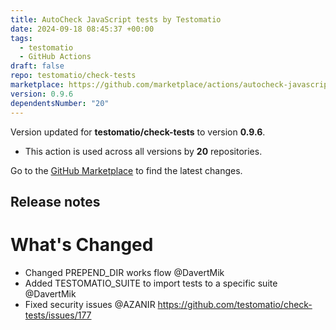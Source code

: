```yaml
---
title: AutoCheck JavaScript tests by Testomatio
date: 2024-09-18 08:45:37 +00:00
tags:
  - testomatio
  - GitHub Actions
draft: false
repo: testomatio/check-tests
marketplace: https://github.com/marketplace/actions/autocheck-javascript-tests-by-testomatio
version: 0.9.6
dependentsNumber: "20"
---
```



Version updated for **testomatio/check-tests** to version **0.9.6**.
- This action is used across all versions by **20** repositories.

Go to the [GitHub Marketplace](https://github.com/marketplace/actions/autocheck-javascript-tests-by-testomatio) to find the latest changes.

## Release notes

# What's Changed
- Changed PREPEND_DIR works flow @DavertMik 
- Added TESTOMATIO_SUITE to import tests to a specific suite @DavertMik 
- Fixed security issues @AZANIR  https://github.com/testomatio/check-tests/issues/177  
